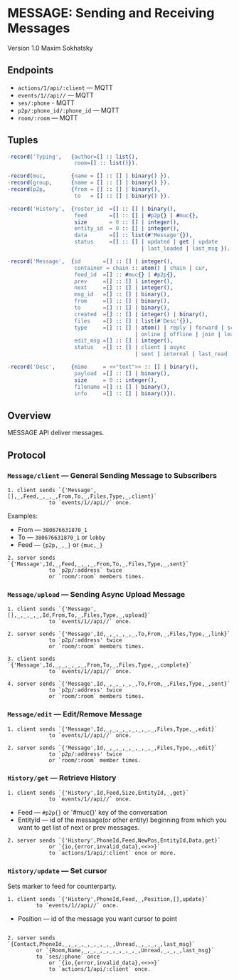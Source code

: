 MESSAGE: Sending and Receiving Messages
=======================================

Version 1.0 Maxim Sokhatsky

Endpoints
--------

* `actions/1/api/:client` — MQTT
* `events/1//api//` — MQTT
* `ses/:phone` - MQTT
* `p2p/:phone_id/:phone_id` — MQTT
* `room/:room` — MQTT


Tuples
------

```erlang
-record('Typing',   {author=[] :: list(),
                     room=[] :: list()}).
```

```erlang
-record(muc,        {name = [] :: [] | binary() }).
-record(group,      {name = [] :: [] | binary() }).
-record(p2p,        {from = [] :: [] | binary(),
                     to   = [] :: [] | binary() }).

```

```erlang
-record('History',  {roster_id  =[] :: [] | binary(),
                     feed       =[] :: [] | #p2p{} | #muc{},
                     size       = 0 :: [] | integer(),
                     entity_id  = 0 :: [] | integer(),
                     data       =[] :: list(#'Message'{}),
                     status     =[] :: [] | updated | get | update
                                          | last_loaded | last_msg }).
```

```erlang
-record('Message',  {id       =[] :: [] | integer(),
                     container = chain :: atom() | chain | cur,
                     feed_id  =[] :: #muc{} | #p2p{},
                     prev     =[] :: [] | integer(),
                     next     =[] :: [] | integer(),
                     msg_id   =[] :: [] | binary(),
                     from     =[] :: [] | binary(),
                     to       =[] :: [] | binary(),
                     created  =[] :: [] | integer() | binary(),
                     files    =[] :: [] | list(#'Desc'{}),
                     type     =[] :: [] | atom() | reply | forward | sched
                                        | online | offline | join | leave,
                     edit_msg =[] :: [] | integer(),
                     status   =[] :: [] | client | async
                                        | sent | internal | last_read | edit | muc }).
```

```erlang
-record('Desc',     {mime     = <<"text">> :: [] | binary(),
                     payload  =[] :: [] | binary(),
                     size     = 0 :: integer(),
                     filename =[] :: [] | binary(),
                     info     =[] :: [] | binary()}).
```

Overview
--------

MESSAGE API deliver messages.

Protocol
--------

### `Message/client` — General Sending Message to Subscribers

```
1. client sends `{'Message',[],_,Feed,_,_,_,From,To,_,Files,Type,_,client}`
             to `events/1//api//` once.
```

Examples:

* From — `380676631870_1`
* To — `380676631870_1` or `lobby`
* Feed — `{p2p,_,_}` or `{muc,_}`

```
2. server sends `{'Message',Id,_,Feed,_,_,_,From,To,_,Files,Type,_,sent}`
             to `p2p/:address` twice
             or `room/:room` members times.
```

### `Message/upload` — Sending Async Upload Message

```
1. client sends `{'Message',[],_,_,_,_,Id,From,To,_,Files,Type,_,upload}`
             to `events/1//api//` once.
```

```
2. server sends `{'Message',Id,_,_,_,_,_,To,From,_,Files,Type,_,link}`
             to `p2p/:address' twice
             or `room/:room` members times.
```

```
3. client sends `{'Message',Id,_,_,_,_,_,From,To,_,Files,Type,_,complete}`
             to `events/1//api//` once.
```

```
4. server sends `{'Message',Id,_,_,_,_,_,To,From,_,Files,Type,_,sent}`
             to `p2p/:address' twice
             or `room/:room` members times.
```

### `Message/edit` — Edit/Remove Message

```
1. client sends `{'Message',Id,_,_,_,_,_,_,_,_,Files,Type,_,edit}`
             to `events/1//api//` once.
```

```
2. server sends `{'Message',Id,_,_,_,_,_,_,_,_,Files,Type,_,edit}`
             to `p2p/:address' twice
             or `room/:room` member times.
```

### `History/get` — Retrieve History

```
1. client sends `{'History',Id,Feed,Size,EntityId,_,get}`
             to `events/1//api//` once.
```

* Feed — `#p2p{}` or '#muc{}' key of the conversation
* EntityId — id of the message(or other entity) beginning from which you want to get list of next or prev messages.

```
2. server sends `{'History',PhoneId,Feed,NewPos,EntityId,Data,get}`	     
    	     or `{io,{error,invalid_data},<<>>}`	    
             to `actions/1/api/:client` once or more.
```

### `History/update` — Set cursor

Sets marker to feed for counterparty.

```
1. client sends `{'History',PhoneId,Feed,_,Position,[],update}`
	     to `events/1//api//` once.
```


* Position — id of the message you want cursor to point

```

2. server sends `{Contact,PhoneId,_,_,_,_,_,_,_,_,Unread,_,_,_,_,last_msg}` 
	     or `{Room,Name,_,_,_,_,_,_,_,_,_,Unread,_,_,_,last_msg}` 
	     to `ses/:phone` once 
    	     or `{io,{error,invalid_data},<<>>}`
             to `actions/1/api/:client` once.
```
